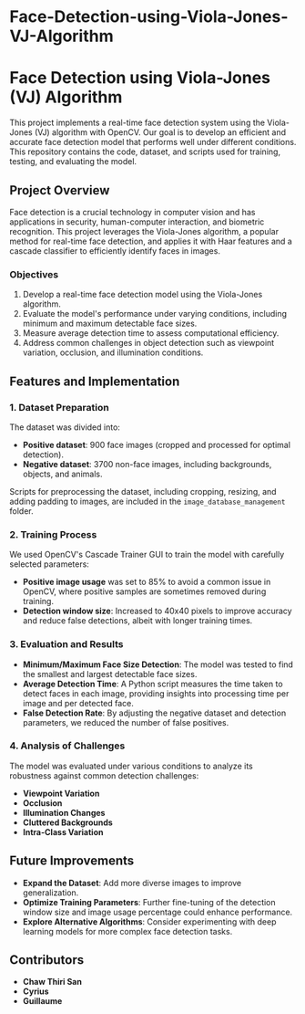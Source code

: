 # Face-Detection-using-Viola-Jones-VJ-Algorithm

# Face Detection using Viola-Jones (VJ) Algorithm

This project implements a real-time face detection system using the Viola-Jones (VJ) algorithm with OpenCV. Our goal is to develop an efficient and accurate face detection model that performs well under different conditions. This repository contains the code, dataset, and scripts used for training, testing, and evaluating the model.

## Project Overview

Face detection is a crucial technology in computer vision and has applications in security, human-computer interaction, and biometric recognition. This project leverages the Viola-Jones algorithm, a popular method for real-time face detection, and applies it with Haar features and a cascade classifier to efficiently identify faces in images.

### Objectives
1. Develop a real-time face detection model using the Viola-Jones algorithm.
2. Evaluate the model's performance under varying conditions, including minimum and maximum detectable face sizes.
3. Measure average detection time to assess computational efficiency.
4. Address common challenges in object detection such as viewpoint variation, occlusion, and illumination conditions.

## Features and Implementation

### 1. Dataset Preparation
The dataset was divided into:
- **Positive dataset**: 900 face images (cropped and processed for optimal detection).
- **Negative dataset**: 3700 non-face images, including backgrounds, objects, and animals.

Scripts for preprocessing the dataset, including cropping, resizing, and adding padding to images, are included in the `image_database_management` folder.

### 2. Training Process
We used OpenCV's Cascade Trainer GUI to train the model with carefully selected parameters:
- **Positive image usage** was set to 85% to avoid a common issue in OpenCV, where positive samples are sometimes removed during training.
- **Detection window size**: Increased to 40x40 pixels to improve accuracy and reduce false detections, albeit with longer training times.

### 3. Evaluation and Results
- **Minimum/Maximum Face Size Detection**: The model was tested to find the smallest and largest detectable face sizes.
- **Average Detection Time**: A Python script measures the time taken to detect faces in each image, providing insights into processing time per image and per detected face.
- **False Detection Rate**: By adjusting the negative dataset and detection parameters, we reduced the number of false positives.

### 4. Analysis of Challenges
The model was evaluated under various conditions to analyze its robustness against common detection challenges:
- **Viewpoint Variation**
- **Occlusion**
- **Illumination Changes**
- **Cluttered Backgrounds**
- **Intra-Class Variation**

## Future Improvements

- **Expand the Dataset**: Add more diverse images to improve generalization.
- **Optimize Training Parameters**: Further fine-tuning of the detection window size and image usage percentage could enhance performance.
- **Explore Alternative Algorithms**: Consider experimenting with deep learning models for more complex face detection tasks.

## Contributors

- **Chaw Thiri San** 
- **Cyrius** 
- **Guillaume**
